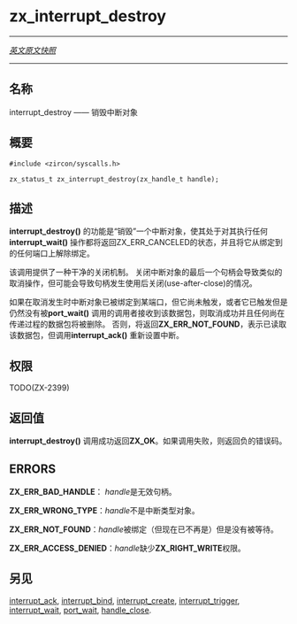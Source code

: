 # zx_interrupt_destroy
---

[*英文原文快照*](https://github.com/fuchsia-mirror/zircon/blob/fd7c237ca14f48dd4f1d7a0a7c3d2d3d304dbb47/docs/syscalls/interrupt_destroy.md)

---
<!-- ## NAME -->
## 名称

<!-- interrupt_destroy - destroys an interrupt object -->
interrupt_destroy —— 销毁中断对象

<!-- ## SYNOPSIS -->
## 概要

```
#include <zircon/syscalls.h>

zx_status_t zx_interrupt_destroy(zx_handle_t handle);
```

<!-- ## DESCRIPTION -->
## 描述

<!-- **interrupt_destroy**() "destroys" an interrupt object, putting it in a state
where any **interrupt_wait**() operations on it will return ZX_ERR_CANCELED,
and it is unbound from any ports it was bound to. -->
**interrupt_destroy()** 的功能是“销毁”一个中断对象，使其处于对其执行任何**interrupt_wait()** 操作都将返回ZX_ERR_CANCELED的状态，并且将它从绑定到的任何端口上解除绑定。

<!-- This provides a clean shut down mechanism.  Closing the last handle to the
interrupt object results in similar cancelation but could result in use-after-close
of the handle. -->
该调用提供了一种干净的关闭机制。
关闭中断对象的最后一个句柄会导致类似的取消操作，但可能会导致句柄发生使用后关闭(use-after-close)的情况。

<!-- 
If the interrupt object is bound to a port when cancelation happens, if it
has not yet triggered, or it has triggered but the packet has not yet been
received by a caller of **port_wait**(), success is returned and any packets
in flight are removed.  Otherwise, **ZX_ERR_NOT_FOUND** is returned, indicating
that the packet has been read but the interrupt has not been re-armed by calling
**zx_interrupt_ack**(). -->
如果在取消发生时中断对象已被绑定到某端口，但它尚未触发，或者它已触发但是仍然没有被**port_wait()** 调用的调用者接收到该数据包，则取消成功并且任何尚在传递过程的数据包将被删除。
否则，将返回**ZX_ERR_NOT_FOUND**，表示已读取该数据包，但调用**interrupt_ack()** 重新设置中断。

<!-- ## RIGHTS -->
## 权限

TODO(ZX-2399)

<!-- ## RETURN VALUE -->
## 返回值

<!-- 
**interrupt_destroy**() returns **ZX_OK** on success. In the event
of failure, a negative error value is returned. -->
**interrupt_destroy()** 调用成功返回**ZX_OK**。如果调用失败，则返回负的错误码。


## ERRORS

<!-- **ZX_ERR_BAD_HANDLE** *handle* is an invalid handle. -->
**ZX_ERR_BAD_HANDLE**： *handle*是无效句柄。

<!-- **ZX_ERR_WRONG_TYPE** *handle* is not an interrupt object. -->
**ZX_ERR_WRONG_TYPE**：*handle*不是中断类型对象。

<!-- **ZX_ERR_NOT_FOUND**  *handle* was bound (and now no longer is) but was not
being waited for. -->
**ZX_ERR_NOT_FOUND**：*handle*被绑定（但现在已不再是）但是没有被等待。

<!-- **ZX_ERR_ACCESS_DENIED** *handle* lacks **ZX_RIGHT_WRITE**. -->
**ZX_ERR_ACCESS_DENIED**：*handle*缺少**ZX_RIGHT_WRITE**权限。

<!-- ## SEE ALSO -->
## 另见

[interrupt_ack](interrupt_ack.md),
[interrupt_bind](interrupt_bind.md),
[interrupt_create](interrupt_create.md),
[interrupt_trigger](interrupt_trigger.md),
[interrupt_wait](interrupt_wait.md),
[port_wait](port_wait.md),
[handle_close](handle_close.md).